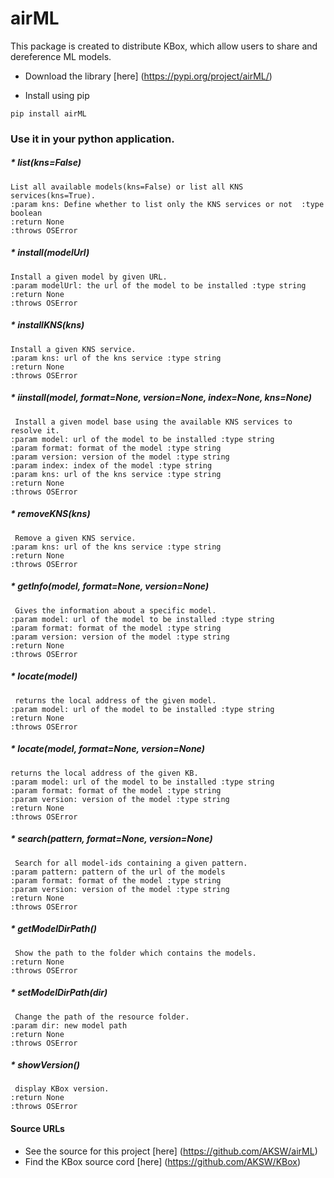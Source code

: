 # airML

This package is created to distribute KBox, which allow users to share and dereference ML models.

* Download the library [here] (https://pypi.org/project/airML/)

* Install using pip
```
pip install airML
```

### Use it in your python application.

##### * list(kns=False)
    List all available models(kns=False) or list all KNS services(kns=True).
    :param kns: Define whether to list only the KNS services or not  :type boolean
    :return None
    :throws OSError

##### * install(modelUrl)
    Install a given model by given URL.
    :param modelUrl: the url of the model to be installed :type string
    :return None
    :throws OSError
    

##### * installKNS(kns)
    Install a given KNS service.
    :param kns: url of the kns service :type string
    :return None
    :throws OSError

##### * iinstall(model, format=None, version=None, index=None, kns=None)
     Install a given model base using the available KNS services to resolve it.
    :param model: url of the model to be installed :type string
    :param format: format of the model :type string
    :param version: version of the model :type string
    :param index: index of the model :type string
    :param kns: url of the kns service :type string
    :return None
    :throws OSError

##### * removeKNS(kns)
     Remove a given KNS service.
    :param kns: url of the kns service :type string
    :return None
    :throws OSError

##### * getInfo(model, format=None, version=None)
     Gives the information about a specific model.
    :param model: url of the model to be installed :type string
    :param format: format of the model :type string
    :param version: version of the model :type string
    :return None
    :throws OSError

##### * locate(model)
     returns the local address of the given model.
    :param model: url of the model to be installed :type string
    :return None
    :throws OSError

##### * locate(model, format=None, version=None)
    returns the local address of the given KB.
    :param model: url of the model to be installed :type string
    :param format: format of the model :type string
    :param version: version of the model :type string
    :return None
    :throws OSError

##### * search(pattern, format=None, version=None)
     Search for all model-ids containing a given pattern.
    :param pattern: pattern of the url of the models
    :param format: format of the model :type string
    :param version: version of the model :type string
    :return None
    :throws OSError

##### * getModelDirPath()
     Show the path to the folder which contains the models.
    :return None
    :throws OSError

##### * setModelDirPath(dir)
     Change the path of the resource folder.
    :param dir: new model path
    :return None
    :throws OSError

##### * showVersion()
     display KBox version.
    :return None
    :throws OSError

#### Source URLs
* See the source for this project [here] (https://github.com/AKSW/airML)
* Find the KBox source cord [here] (https://github.com/AKSW/KBox)
